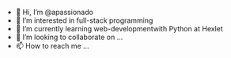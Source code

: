 - 👋 Hi, I’m @apassionado
- 👀 I’m interested in full-stack programming
- 🌱 I’m currently learning web-developmentwith Python at Hexlet
- 💞️ I’m looking to collaborate on ...
- 📫 How to reach me ...

<!---
apassionado/apassionado is a ✨ special ✨ repository because its `README.md` (this file) appears on your GitHub profile.
You can click the Preview link to take a look at your changes.
--->
